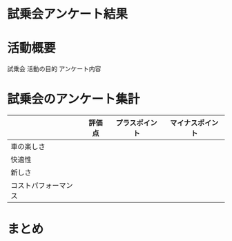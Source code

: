 <!-- Slide number: 1 -->
# 試乗会アンケート結果

<!-- Slide number: 2 -->
# 活動概要
試乗会
活動の目的
アンケート内容

<!-- Slide number: 3 -->
# 試乗会のアンケート集計
|  | 評価点 | プラスポイント | マイナスポイント |
| --- | --- | --- | --- |
| 車の楽しさ |  |  |  |
| 快適性 |  |  |  |
| 新しさ |  |  |  |
| コストパフォーマンス |  |  |  |

<!-- Slide number: 4 -->
# まとめ